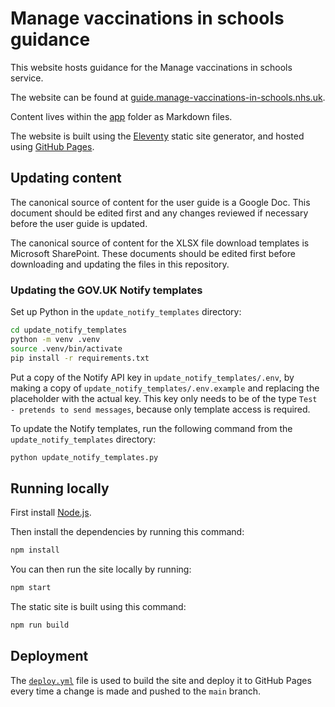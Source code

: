 # Manage vaccinations in schools guidance

This website hosts guidance for the Manage vaccinations in schools service.

The website can be found at [guide.manage-vaccinations-in-schools.nhs.uk](https://guide.manage-vaccinations-in-schools.nhs.uk).

Content lives within the [app](./app) folder as Markdown files.

The website is built using the [Eleventy](https://www.11ty.dev) static site generator, and hosted using [GitHub Pages](https://pages.github.com).

## Updating content

The canonical source of content for the user guide is a Google Doc. This document should be edited first and any changes reviewed if necessary before the user guide is updated.

The canonical source of content for the XLSX file download templates is Microsoft SharePoint. These documents should be edited first before downloading and updating the files in this repository.

### Updating the GOV.UK Notify templates

Set up Python in the `update_notify_templates` directory:

```bash
cd update_notify_templates
python -m venv .venv
source .venv/bin/activate
pip install -r requirements.txt
```

Put a copy of the Notify API key in `update_notify_templates/.env`, by making a copy of
`update_notify_templates/.env.example` and replacing the placeholder with the actual key.
This key only needs to be of the type `Test - pretends to send messages`, because only template access is required.

To update the Notify templates, run the following command from the `update_notify_templates` directory:

```bash
python update_notify_templates.py
```

## Running locally

First install [Node.js](https://nodejs.org/en).

Then install the dependencies by running this command:

```bash
npm install
```

You can then run the site locally by running:

```bash
npm start
```

The static site is built using this command:

```bash
npm run build
```

## Deployment

The [`deploy.yml`](./.github/workflows/deploy.yml) file is used to build the site and deploy it to GitHub Pages every time a change is made and pushed to the `main` branch.
